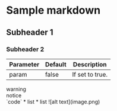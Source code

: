 # Sample markdown

## Subheader 1

### Subheader 2

Parameter | Default | Description
--------- | ------- | -----------
param | false | If set to true.

<aside class="warning">warning</aside>
<aside class="notice">notice</aside>
`code`
* list
* list
![alt text](image.png)
